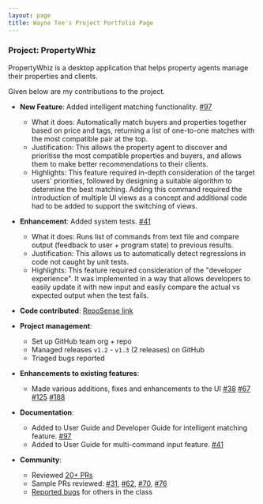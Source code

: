 ```yaml
---
layout: page
title: Wayne Tee's Project Portfolio Page
---
```


### Project: PropertyWhiz

PropertyWhiz is a desktop application that helps property agents manage their properties and clients.

Given below are my contributions to the project.

* **New Feature**: Added intelligent matching functionality. [\#97](https://github.com/AY2122S1-CS2103T-W11-4/tp/pull/97)
  * What it does: Automatically match buyers and properties together based on price and tags, returning a list of one-to-one matches with the most compatible pair at the top.
  * Justification: This allows the property agent to discover and prioritise the most compatible properties and buyers, and allows them to make better recommendations to their clients.
  * Highlights: This feature required in-depth consideration of the target users' priorities, followed by designing a suitable algorithm to determine the best matching. Adding this command required the introduction of multiple UI views as a concept and additional code had to be added to support the switching of views.

* **Enhancement**: Added system tests. [\#41](https://github.com/AY2122S1-CS2103T-W11-4/tp/pull/41)
  * What it does: Runs list of commands from text file and compare output (feedback to user + program state) to previous results.
  * Justification: This allows us to automatically detect regressions in code not caught by unit tests.
  * Highlights: This feature required consideration of the "developer experience". It was implemented in a way that allows developers to easily update it with new input and easily compare the actual vs expected output when the test fails.

* **Code contributed**: [RepoSense link](https://nus-cs2103-ay2122s1.github.io/tp-dashboard/?search=waynetee&sort=groupTitle&sortWithin=title&since=2021-09-17&timeframe=commit&mergegroup=&groupSelect=groupByRepos&breakdown=false)

* **Project management**:
  * Set up GitHub team org + repo
  * Managed releases `v1.2` - `v1.3` (2 releases) on GitHub
  * Triaged bugs reported

* **Enhancements to existing features**:
  * Made various additions, fixes and enhancements to the UI [\#38](https://github.com/AY2122S1-CS2103T-W11-4/tp/pull/38) [\#67](https://github.com/AY2122S1-CS2103T-W11-4/tp/pull/67) [\#125](https://github.com/AY2122S1-CS2103T-W11-4/tp/pull/125) [\#188](https://github.com/AY2122S1-CS2103T-W11-4/tp/pull/188)

* **Documentation**:
  * Added to User Guide and Developer Guide for intelligent matching feature. [\#97](https://github.com/AY2122S1-CS2103T-W11-4/tp/pull/97)
  * Added to User Guide for multi-command input feature. [\#41](https://github.com/AY2122S1-CS2103T-W11-4/tp/pull/41)

* **Community**:
  * Reviewed [20+ PRs](https://github.com/AY2122S1-CS2103T-W11-4/tp/pulls?q=is%3Apr+is%3Aclosed+reviewed-by%3Awaynetee+-author%3Awaynetee+sort%3Acomments-desc+)
  * Sample PRs reviewed: [\#31](https://github.com/AY2122S1-CS2103T-W11-4/tp/pull/31), [\#62](https://github.com/AY2122S1-CS2103T-W11-4/tp/pull/62), [\#70](https://github.com/AY2122S1-CS2103T-W11-4/tp/pull/70), [\#76](https://github.com/AY2122S1-CS2103T-W11-4/tp/pull/76)
  * [Reported bugs](https://github.com/waynetee/ped/issues) for others in the class
